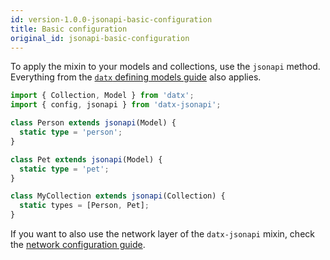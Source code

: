 ```yaml
---
id: version-1.0.0-jsonapi-basic-configuration
title: Basic configuration
original_id: jsonapi-basic-configuration
---
```


To apply the mixin to your models and collections, use the `jsonapi` method. Everything from the [`datx` defining models guide](../getting-started/defining-models) also applies.

```typescript
import { Collection, Model } from 'datx';
import { config, jsonapi } from 'datx-jsonapi';

class Person extends jsonapi(Model) {
  static type = 'person';
}

class Pet extends jsonapi(Model) {
  static type = 'pet';
}

class MyCollection extends jsonapi(Collection) {
  static types = [Person, Pet];
}
```

If you want to also use the network layer of the `datx-jsonapi` mixin, check the [network configuration guide](jsonapi-network-configuration).
